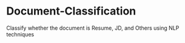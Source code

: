 # Document-Classification
Classify whether the document is Resume, JD, and Others using NLP techniques
